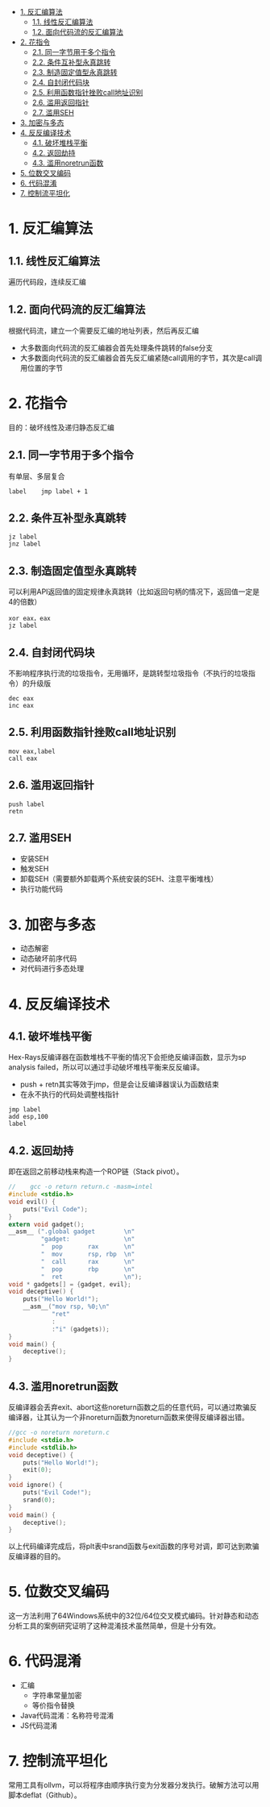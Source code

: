 <!-- TOC -->

- [1. 反汇编算法](#1-反汇编算法)
    - [1.1. 线性反汇编算法](#11-线性反汇编算法)
    - [1.2. 面向代码流的反汇编算法](#12-面向代码流的反汇编算法)
- [2. 花指令](#2-花指令)
    - [2.1. 同一字节用于多个指令](#21-同一字节用于多个指令)
    - [2.2. 条件互补型永真跳转](#22-条件互补型永真跳转)
    - [2.3. 制造固定值型永真跳转](#23-制造固定值型永真跳转)
    - [2.4. 自封闭代码块](#24-自封闭代码块)
    - [2.5. 利用函数指针挫败call地址识别](#25-利用函数指针挫败call地址识别)
    - [2.6. 滥用返回指针](#26-滥用返回指针)
    - [2.7. 滥用SEH](#27-滥用seh)
- [3. 加密与多态](#3-加密与多态)
- [4. 反反编译技术](#4-反反编译技术)
    - [4.1. 破坏堆栈平衡](#41-破坏堆栈平衡)
    - [4.2. 返回劫持](#42-返回劫持)
    - [4.3. 滥用noretrun函数](#43-滥用noretrun函数)
- [5. 位数交叉编码](#5-位数交叉编码)
- [6. 代码混淆](#6-代码混淆)
- [7. 控制流平坦化](#7-控制流平坦化)

<!-- /TOC -->
# 1. 反汇编算法
## 1.1. 线性反汇编算法
遍历代码段，连续反汇编
## 1.2. 面向代码流的反汇编算法
根据代码流，建立一个需要反汇编的地址列表，然后再反汇编
* 大多数面向代码流的反汇编器会首先处理条件跳转的false分支
* 大多数面向代码流的反汇编器会首先反汇编紧随call调用的字节，其次是call调用位置的字节

# 2. 花指令
目的：破坏线性及递归静态反汇编
## 2.1. 同一字节用于多个指令
有单层、多层复合
```x86asm
label    jmp label + 1
```
## 2.2. 条件互补型永真跳转
```x86asm
jz label
jnz label
```
## 2.3. 制造固定值型永真跳转
可以利用API返回值的固定规律永真跳转（比如返回句柄的情况下，返回值一定是4的倍数）
```x86asm
xor eax，eax
jz label
```
## 2.4. 自封闭代码块
不影响程序执行流的垃圾指令，无用循环，是跳转型垃圾指令（不执行的垃圾指令）的升级版
```x86asm
dec eax
inc eax
```
## 2.5. 利用函数指针挫败call地址识别
```x86asm
mov eax,label
call eax
```
## 2.6. 滥用返回指针
```x86asm
push label
retn
```
## 2.7. 滥用SEH
* 安装SEH
* 触发SEH
* 卸载SEH（需要额外卸载两个系统安装的SEH、注意平衡堆栈）
* 执行功能代码

# 3. 加密与多态
* 动态解密
* 动态破坏前序代码
* 对代码进行多态处理

# 4. 反反编译技术
## 4.1. 破坏堆栈平衡
Hex-Rays反编译器在函数堆栈不平衡的情况下会拒绝反编译函数，显示为sp analysis failed，所以可以通过手动破坏堆栈平衡来反反编译。
* push + retn其实等效于jmp，但是会让反编译器误认为函数结束
* 在永不执行的代码处调整栈指针

```x86asm
jmp label
add esp,100
label
```
## 4.2. 返回劫持
即在返回之前移动栈来构造一个ROP链（Stack pivot）。
```c
//    gcc -o return return.c -masm=intel
#include <stdio.h>
void evil() {
    puts("Evil Code");
}
extern void gadget();
__asm__ (".global gadget        \n"
         "gadget:               \n"
         "  pop       rax       \n"
         "  mov       rsp, rbp  \n"
         "  call      rax       \n"
         "  pop       rbp       \n"
         "  ret                 \n");
void * gadgets[] = {gadget, evil};
void deceptive() {
    puts("Hello World!");
    __asm__("mov rsp, %0;\n"
            "ret"
            :
            :"i" (gadgets));
}
void main() {
    deceptive();
}
```
## 4.3. 滥用noretrun函数
反编译器会丢弃exit、abort这些noreturn函数之后的任意代码，可以通过欺骗反编译器，让其认为一个非noreturn函数为noreturn函数来使得反编译器出错。
```c
//gcc -o noreturn noreturn.c
#include <stdio.h>
#include <stdlib.h>
void deceptive() {
    puts("Hello World!");
    exit(0);
}
void ignore() {
    puts("Evil Code!");
    srand(0);
}
void main() {
    deceptive();
}
```
以上代码编译完成后，将plt表中srand函数与exit函数的序号对调，即可达到欺骗反编译器的目的。
# 5. 位数交叉编码
这一方法利用了64Windows系统中的32位/64位交叉模式编码。针对静态和动态分析工具的案例研究证明了这种混淆技术虽然简单，但是十分有效。
# 6. 代码混淆
* 汇编
    * 字符串常量加密
    * 等价指令替换
* Java代码混淆：名称符号混淆
* JS代码混淆
# 7. 控制流平坦化
常用工具有ollvm，可以将程序由顺序执行变为分发器分发执行。破解方法可以用脚本deflat（Github）。
